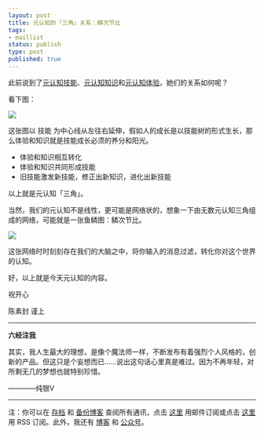 ```yaml
--- 
layout: post
title: 元认知的「三角」关系：鳞次节比
tags: 
- maillist
status: publish
type: post
published: true
---
```




此前说到了[元认知技能](http://mesule.com/2016/02/skill-concept)、[元认知知识](http://mesule.com/2016/02/meta-knowledge)和[元认知体验](http://mesule.com/2016/02/meta-experience)，她们的关系如何呢？

看下图：

![](http://openmindclub.qiniudn.com/cnfeat/image/metacognition3factor.jpg)


这张图以 技能 为中心线从左往右延伸，假如人的成长是以技能树的形式生长，那么体验和知识就是技能成长必须的养分和阳光。

- 体验和知识相互转化
- 体验和知识共同形成技能
- 旧技能激发新技能，修正出新知识，进化出新技能

以上就是元认知「三角」。

当然，我们的元认知不是线性，更可能是网络状的，想象一下由无数元认知三角组成的网络，可能就是一张鱼鳞图：鳞次节比。

![](http://openmindclub.qiniudn.com/cnfeat/image/fish-scale.jpg)

这张网络时时刻刻存在我们的大脑之中，将你输入的消息过滤，转化你对这个世界的认知。

好，以上就是今天元认知的内容。

祝开心

陈素封 谨上

----

**六经注我**

其实，我人生最大的理想，是像个魔法师一样，不断发布有着强烈个人风格的，创新的产品。但这只是个妄想而已……说出这句话心里真是难过。因为不再年轻，对所剩无几的梦想也就特别珍惜。

————纯银V


----

注：你可以在 [存档](http://tinyletter.com/cnfeat/archive) 和 [备份博客](mesule.com) 查阅所有通讯，点击 [这里](http://tinyletter.com/cnfeat) 用邮件订阅或点击  [这里](http://mesule.com/feed/) 用 RSS 订阅。此外，我还有 [博客](cnfeat.com) 和 [公众号](http://t.cn/RGaif2N)。
